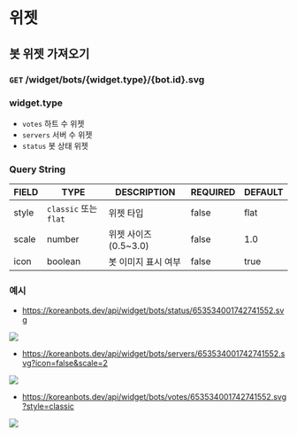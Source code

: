 # 위젯

## 봇 위젯 가져오기

### `GET` /widget/bots/{widget.type}/{bot.id}.svg

### widget.type
- `votes` 하트 수 위젯
- `servers` 서버 수 위젯
- `status` 봇 상태 위젯

### Query String

| FIELD | TYPE | DESCRIPTION | REQUIRED | DEFAULT |
|-------|------|-------------|----------|---------|
| style | `classic` 또는 `flat` | 위젯 타입 | false | flat |
| scale | number | 위젯 사이즈 (0.5~3.0) | false | 1.0 |
| icon | boolean | 봇 이미지 표시 여부 | false | true |

### 예시

<!-- v2 릴리즈시에 표시 URL 변경 -->

- https://koreanbots.dev/api/widget/bots/status/653534001742741552.svg

![](https://beta.koreanbots.dev/api/widget/bots/status/653534001742741552.svg)

- https://koreanbots.dev/api/widget/bots/servers/653534001742741552.svg?icon=false&scale=2

![](https://beta.koreanbots.dev/api/widget/bots/servers/653534001742741552.svg?icon=false&scale=2)

- https://koreanbots.dev/api/widget/bots/votes/653534001742741552.svg?style=classic

![](https://beta.koreanbots.dev/api/widget/bots/votes/653534001742741552.svg?style=classic)
